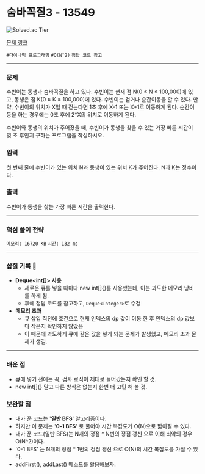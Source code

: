 # 숨바꼭질3 - 13549

![Solved.ac Tier](https://img.shields.io/badge/solved.ac-Gold%20V-F29D16?style=for-the-badge&logo=solved.ac)

[문제 링크](https://www.acmicpc.net/problem/13549)


`#다이나믹 프로그래밍` `#O(N^2)` `정답 코드 참고`

---

### 문제
수빈이는 동생과 숨바꼭질을 하고 있다. 수빈이는 현재 점 N(0 ≤ N ≤ 100,000)에 있고, 동생은 점 K(0 ≤ K ≤ 100,000)에 있다. 수빈이는 걷거나 순간이동을 할 수 있다. 만약, 수빈이의 위치가 X일 때 걷는다면 1초 후에 X-1 또는 X+1로 이동하게 된다. 순간이동을 하는 경우에는 0초 후에 2*X의 위치로 이동하게 된다.

수빈이와 동생의 위치가 주어졌을 때, 수빈이가 동생을 찾을 수 있는 가장 빠른 시간이 몇 초 후인지 구하는 프로그램을 작성하시오.

### 입력
첫 번째 줄에 수빈이가 있는 위치 N과 동생이 있는 위치 K가 주어진다. N과 K는 정수이다.

### 출력
수빈이가 동생을 찾는 가장 빠른 시간을 출력한다.

<hr>

### 핵심 풀이 전략

`메모리: 16720 KB`
`시간: 132 ms`

---

### 삽질 기록 🧠

- **Deque<int[]> 사용**
    - 새로운 큐를 넣을 때마다 new int[]{}를 사용했는데, 이는 과도한 메모리 낭비를 하게 됨.
    - 후에 정답 코드를 참고하고, `Deque<Integer>`로 수정
- **메모리 초과**
  - 큐 삽입 직전에 조건으로 현재 인덱스의 dp 값이 이동 한 후 인덱스의 dp 값보다 작은지 확인하지 않았음
  - 이 때문에 과도하게 큐에 같은 값을 넣게 되는 문제가 발생했고, 메모리 초과 문제가 생김.

---

### 배운 점
- 큐에 넣기 전에는 꼭, 검사 로직이 제대로 들어갔는지 확인 할 것.
- new int[]{} 말고 다른 방식은 없는지 한번 더 고민 해 볼 것.

### 보완할 점
- 내가 푼 코드는 '**일반 BFS**' 알고리즘이다. 
- 하지만 이 문제는 '**0-1 BFS**' 로 풀어야 시간 복잡도가 O(N)으로 짧아질 수 있다.
- 내가 푼 코드(일반 BFS)는 N개의 정점 * N번의 정점 갱신 으로 이해 최악의 경우 O(N^2)이다.
- '0-1 BFS' 는 N개의 정점 * 1번의 정점 갱신 으로 O(N)의 시간 복잡도를 가질 수 있다.
- addFirst(), addLast() 메소드를 활용해보자.